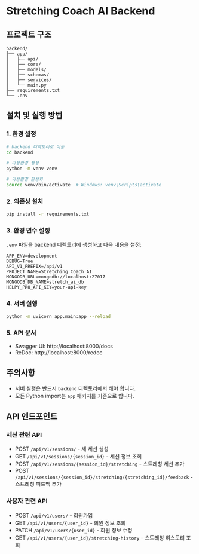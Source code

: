 # Stretching Coach AI Backend

## 프로젝트 구조
```
backend/
├── app/
│   ├── api/
│   ├── core/
│   ├── models/
│   ├── schemas/
│   ├── services/
│   └── main.py
├── requirements.txt
└── .env
```

## 설치 및 실행 방법

### 1. 환경 설정
```bash
# backend 디렉토리로 이동
cd backend

# 가상환경 생성
python -m venv venv

# 가상환경 활성화
source venv/bin/activate  # Windows: venv\Scripts\activate
```

### 2. 의존성 설치
```bash
pip install -r requirements.txt
```

### 3. 환경 변수 설정
`.env` 파일을 backend 디렉토리에 생성하고 다음 내용을 설정:
```env
APP_ENV=development
DEBUG=True
API_V1_PREFIX=/api/v1
PROJECT_NAME=Stretching Coach AI
MONGODB_URL=mongodb://localhost:27017
MONGODB_DB_NAME=stretch_ai_db
HELPY_PRO_API_KEY=your-api-key
```

### 4. 서버 실행
```bash
python -m uvicorn app.main:app --reload
```

### 5. API 문서
- Swagger UI: http://localhost:8000/docs
- ReDoc: http://localhost:8000/redoc

## 주의사항
- 서버 실행은 반드시 `backend` 디렉토리에서 해야 합니다.
- 모든 Python import는 `app` 패키지를 기준으로 합니다.

## API 엔드포인트

### 세션 관련 API
- POST `/api/v1/sessions/` - 새 세션 생성
- GET `/api/v1/sessions/{session_id}` - 세션 정보 조회
- POST `/api/v1/sessions/{session_id}/stretching` - 스트레칭 세션 추가
- POST `/api/v1/sessions/{session_id}/stretching/{stretching_id}/feedback` - 스트레칭 피드백 추가

### 사용자 관련 API
- POST `/api/v1/users/` - 회원가입
- GET `/api/v1/users/{user_id}` - 회원 정보 조회
- PATCH `/api/v1/users/{user_id}` - 회원 정보 수정
- GET `/api/v1/users/{user_id}/stretching-history` - 스트레칭 히스토리 조회




